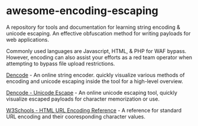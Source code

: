 # awesome-encoding-escaping

A repository for tools and documentation for learning string encoding & unicode escaping. An effective obfuscation method for writing payloads for web applications. 

Commonly used languages are Javascript, HTML, & PHP for WAF bypass. However, encoding can also assist your efforts as a red team operator when attempting to bypass file upload restrictions.

[Dencode](https://dencode.com/en/string) - An online string encoder. quickly visualize various methods of encoding and unicode escaping inside the tool for a high-level overview.

[Dencode - Unicode Escape](https://dencode.com/en/string/unicode-escape) - An online unicode escaping tool, quickly visualize escaped payloads for character memorization or use.

[W3Schools - HTML URL Encoding Reference](https://www.w3schools.com/tags/ref_urlencode.ASP) - A reference for standard URL encoding and their cooresponding character values.
